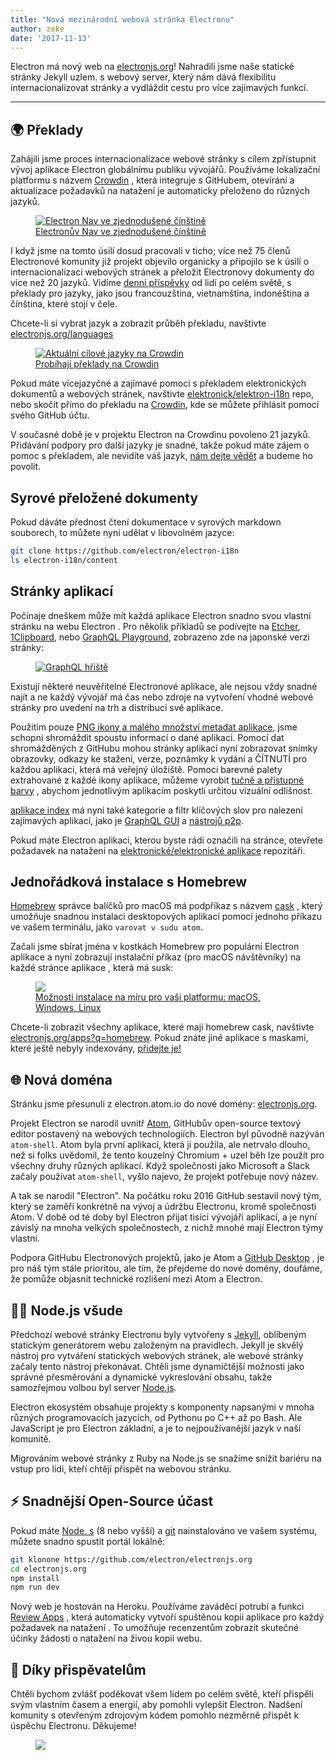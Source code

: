 ```yaml
---
title: "Nová mezinárodní webová stránka Electronu"
author: zeke
date: '2017-11-13'
---
```


Electron má nový web na [electronjs.org](https://electronjs.org)! Nahradili jsme naše statické stránky Jekyll uzlem. s webový server, který nám dává flexibilitu internacionalizovat stránky a vydláždit cestu pro více zajímavých funkcí.

---

## 🌍 Překlady

Zahájili jsme proces internacionalizace webové stránky s cílem zpřístupnit vývoj aplikace Electron globálnímu publiku vývojářů. Používáme lokalizační platformu s názvem [Crowdin](https://crowdin.com/project/electron) , která integruje s GitHubem, otevírání a aktualizace požadavků na natažení je automaticky přeloženo do různých jazyků.

<figure>
  <a href="https://electronjs.org/languages">
    <img src="https://user-images.githubusercontent.com/2289/32803530-a35ff774-c938-11e7-9b98-5c0cfb679d84.png" alt="Electron Nav ve zjednodušené čínštině">
    <figcaption>Electronův Nav ve zjednodušené čínštině</figcaption>
  </a>
</figure>

I když jsme na tomto úsilí dosud pracovali v ticho; více než 75 členů Electronové komunity již projekt objevilo organicky a připojilo se k úsilí o internacionalizaci webových stránek a přeložit Electronovy dokumenty do více než 20 jazyků. Vidíme [denní příspěvky](https://github.com/electron/electron-i18n/pulls?utf8=%E2%9C%93&q=is%3Apr%20author%3Aglotbot%20) od lidí po celém světě, s překlady pro jazyky, jako jsou francouzština, vietnamština, indonéština a čínština, které stojí v čele.

Chcete-li si vybrat jazyk a zobrazit průběh překladu, navštivte [electronjs.org/languages](https://electronjs.org/languages)

<figure>
  <a href="https://electronjs.org/languages">
    <img class="screenshot" src="https://user-images.githubusercontent.com/2289/32754734-e8e43c04-c886-11e7-9f34-f2da2bb4357b.png" alt="Aktuální cílové jazyky na Crowdin">
    <figcaption>Probíhají překlady na Crowdin</figcaption>
  </a>
</figure>

Pokud máte vícejazyčné a zajímavé pomoci s překladem elektronických dokumentů a webových stránek, navštivte [elektronick/elektron-i18n](https://github.com/electron/electron-i18n#readme) repo, nebo skočit přímo do překladu na [Crowdin](https://crowdin.com/project/electron), kde se můžete přihlásit pomocí svého GitHub účtu.

V současné době je v projektu Electron na Crowdinu povoleno 21 jazyků. Přidávání podpory pro další jazyky je snadné, takže pokud máte zájem o pomoc s překladem, ale nevidíte váš jazyk, [nám dejte vědět](https://github.com/electron/electronjs.org/issues/new) a budeme ho povolit.

## Syrové přeložené dokumenty

Pokud dáváte přednost čtení dokumentace v syrových markdown souborech, to můžete nyní udělat v libovolném jazyce:

```sh
git clone https://github.com/electron/electron-i18n
ls electron-i18n/content
```

## Stránky aplikací

Počínaje dneškem může mít každá aplikace Electron snadno svou vlastní stránku na webu Electron . Pro několik příkladů se podívejte na [Etcher](https://electronjs.org/apps/etcher), [1Clipboard](https://electronjs.org/apps/1clipboard), nebo [GraphQL Playground](https://electronjs.org/apps/graphql-playground), zobrazeno zde na japonské verzi stránky:

<figure>
  <a href="https://electronjs.org/apps/graphql-playground">
    <img class="screenshot" src="https://user-images.githubusercontent.com/2289/32871096-f5043292-ca33-11e7-8d03-a6a157aa183d.png" alt="GraphQL hřiště">
  </a>
</figure>

Existují některé neuvěřitelné Electronové aplikace, ale nejsou vždy snadné najít a ne každý vývojář má čas nebo zdroje na vytvoření vhodné webové stránky pro uvedení na trh a distribuci své aplikace.

Použitím pouze [PNG ikony a malého množství metadat aplikace](https://github.com/electron/electron-apps/blob/master/contributing.md), jsme schopni shromáždit spoustu informací o dané aplikaci. Pomocí dat shromážděných z GitHubu mohou stránky aplikací nyní zobrazovat snímky obrazovky, odkazy ke stažení, verze, poznámky k vydání a ČÍTNUTÍ pro každou aplikaci, která má veřejný úložiště. Pomocí barevné palety extrahované z každé ikony aplikace, můžeme vyrobit [tučně a přístupné barvy](https://github.com/zeke/pick-a-good-color) , abychom jednotlivým aplikacím poskytli určitou vizuální odlišnost.

[aplikace index](https://electronjs.org/apps) má nyní také kategorie a filtr klíčových slov pro nalezení zajímavých aplikací, jako je [GraphQL GUI](https://electronjs.org/apps?q=graphql) a [nástrojů p2p](https://electronjs.org/apps?q=graphql).

Pokud máte Electron aplikaci, kterou byste rádi označili na stránce, otevřete požadavek na natažení na [elektronické/elektronické aplikace](https://github.com/electron/electron-apps) repozitáři.

## Jednořádková instalace s Homebrew

[Homebrew](https://brew.sh) správce balíčků pro macOS má podpříkaz s názvem [cask](https://caskroom.github.io) , který umožňuje snadnou instalaci desktopových aplikací pomocí jednoho příkazu ve vašem terminálu, jako `varovat v sudu atom`.

Začali jsme sbírat jména v kostkách Homebrew pro populární Electron aplikace a nyní zobrazují instalační příkaz (pro macOS návštěvníky) na každé stránce aplikace , která má susk:

<figure>
  <a href="https://electronjs.org/apps/dat">
   <img class="screenshot" src="https://user-images.githubusercontent.com/2289/32871246-c5ef6f2a-ca34-11e7-8eb4-3a5b93b91007.png">
   <figcaption>Možnosti instalace na míru pro vaši platformu: macOS, Windows, Linux</figcaption>
  </a>
</figure>

Chcete-li zobrazit všechny aplikace, které mají homebrew cask, navštivte [electronjs.org/apps?q=homebrew](https://electronjs.org/apps?q=homebrew). Pokud znáte jiné aplikace s maskami, které ještě nebyly indexovány, [přidejte je!](https://github.com/electron/electron-apps/blob/master/contributing.md)

## 🌐 Nová doména

Stránku jsme přesunuli z electron.atom.io do nové domény: [electronjs.org](https://electronjs.org).

Projekt Electron se narodil uvnitř [Atom](https://atom.io), GitHubův open-source textový editor postavený na webových technologiích. Electron byl původně nazýván `atom-shell`. Atom byla první aplikací, která ji použila, ale netrvalo dlouho, než si folks uvědomil, že tento kouzelný Chromium + uzel běh lze použít pro všechny druhy různých aplikací. Když společnosti jako Microsoft a Slack začaly používat `atom-shell`, vyšlo najevo, že projekt potřebuje nový název.

A tak se narodil "Electron". Na počátku roku 2016 GitHub sestavil nový tým, který se zaměří konkrétně na vývoj a údržbu Electronu, kromě společnosti Atom. V době od té doby byl Electron přijat tisíci vývojáři aplikací, a je nyní závislý na mnoha velkých společnostech, z nichž mnohé mají Electron týmy vlastní.

Podpora GitHubu Electronových projektů, jako je Atom a [GitHub Desktop](https://desktop.github.com) , je pro náš tým stále prioritou, ale tím, že přejdeme do nové domény, doufáme, že pomůže objasnit technické rozlišení mezi Atom a Electron.

## 🐢🚀 Node.js všude

Předchozí webové stránky Electronu byly vytvořeny s [Jekyll](https://jekyllrb.com), oblíbeným statickým generátorem webu založeným na pravidlech. Jekyll je skvělý nástroj pro vytváření statických webových stránek, ale webové stránky začaly tento nástroj překonávat. Chtěli jsme dynamičtější možnosti jako správné přesměrování a dynamické vykreslování obsahu, takže samozřejmou volbou byl server [Node.js](https://nodejs.org).

Electron ekosystém obsahuje projekty s komponenty napsanými v mnoha různých programovacích jazycích, od Pythonu po C++ až po Bash. Ale JavaScript je pro Electron základní, a je to nejpoužívanější jazyk v naší komunitě.

Migrováním webové stránky z Ruby na Node.js se snažíme snížit bariéru na vstup pro lidi, kteří chtějí přispět na webovou stránku.

## ⚡ Snadnější Open-Source účast

Pokud máte [Node. s](https://nodejs.org) (8 nebo vyšší) a [git](https://git-scm.org) nainstalováno ve vašem systému, můžete snadno spustit portál lokálně:

```sh
git klonone https://github.com/electron/electronjs.org
cd electronjs.org
npm install
npm run dev
```

Nový web je hostován na Heroku. Používáme zaváděcí potrubí a funkci [Review Apps](https://devcenter.heroku.com/articles/github-integration-review-apps) , která automaticky vytvoří spuštěnou kopii aplikace pro každý požadavek na natažení . To umožňuje recenzentům zobrazit skutečné účinky žádosti o natažení na živou kopii webu.

## 🙏 Díky přispěvatelům

Chtěli bychom zvlášť poděkovat všem lidem po celém světě, kteří přispěli svým vlastním časem a energií, aby pomohli vylepšit Electron. Nadšení komunity s otevřeným zdrojovým kódem pomohlo nezměrně přispět k úspěchu Electronu. Děkujeme!

<figure>
  <img src="https://user-images.githubusercontent.com/2289/32871386-92eaa4ea-ca35-11e7-9511-a746c7fbf2c4.png">
</figure>